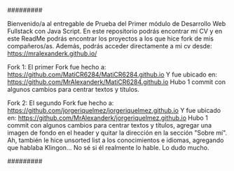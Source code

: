 #########

Bienvenido/a al entregable de Prueba del Primer módulo de Desarrollo Web Fullstack con Java Script.
En este repositorio podrás encontrar mi CV y en este ReadMe podrás encontrar los proyectos a los que hice fork de mis compañeros/as.
Además, podrás acceder directamente a mi cv desde: https://mralexanderk.github.io/

Fork 1:
El primer Fork fue hecho a: https://github.com/MatiCR6284/MatiCR6284.github.io 
Y fue ubicado en: https://github.com/MrAlexanderk/MatiCR6284.github.io
Hubo 1 commit con algunos cambios para centrar textos y títulos.

Fork 2:
El segundo Fork fue hecho a: https://github.com/jorgeriquelmez/jorgeriquelmez.github.io
Y fue ubicado en: https://github.com/MrAlexanderk/jorgeriquelmez.github.io
Hubo 1 commit con algunos cambios para centrar textos y títulos, agregar una imagen de fondo en el header y quitar la dirección en la sección "Sobre mí". Ah, también le hice unsorted list a los conocimientos e idiomas, agregando que hablaba Klingon... No sé si él realmente lo hable. Lo dudo mucho.

#########
